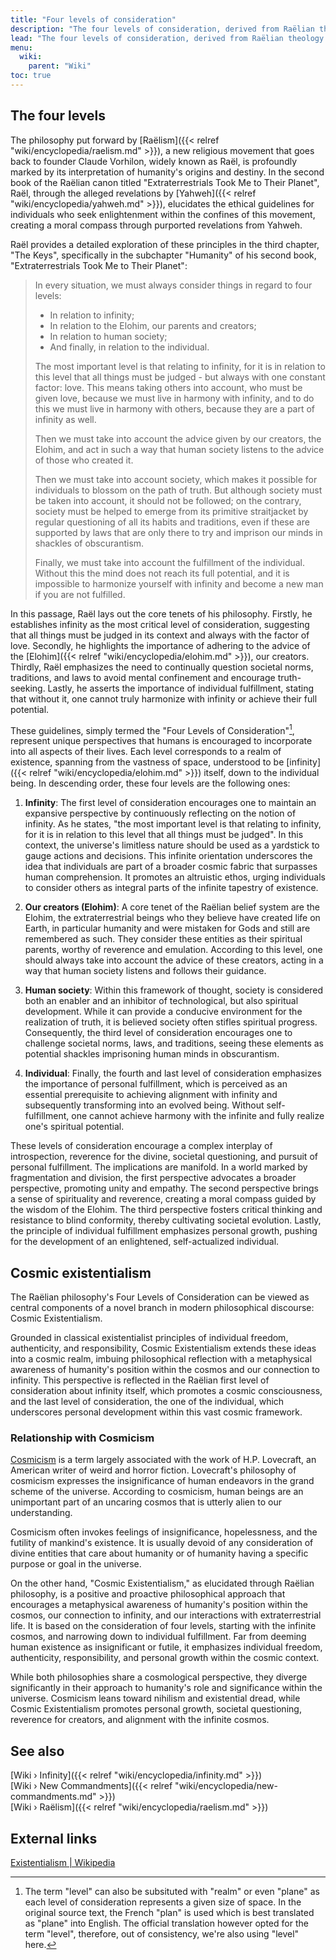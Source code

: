 ```yaml
---
title: "Four levels of consideration"
description: "The four levels of consideration, derived from Raëlian theology and philosophy, propose a moral compass that requires consideration of four specific perspectives: the infinity of space, our creators - the Elohim, the human society we inhabit, and ourselves as individuals, in that order. This perspective echoes the hallmarks of classical existentialism, with its focus on individual freedom, authenticity, and responsibility. However, it transcends these concepts to formulate a unique form of cosmic existentialism, thereby integrating an awareness of humanity's position within the vast cosmos into our philosophical discourse."
lead: "The four levels of consideration, derived from Raëlian theology and philosophy, propose a moral compass that requires consideration of four specific perspectives: the infinity of space, our creators - the Elohim, the human society we inhabit, and ourselves as individuals, in that order. This perspective echoes the hallmarks of classical existentialism, with its focus on individual freedom, authenticity, and responsibility. However, it transcends these concepts to formulate a unique form of cosmic existentialism, thereby integrating an awareness of humanity's position within the vast cosmos into our philosophical discourse."
menu:
  wiki:
    parent: "Wiki"
toc: true
---
```


## The four levels

The philosophy put forward by [Raëlism]({{< relref "wiki/encyclopedia/raelism.md" >}}), a new religious movement that goes back to founder Claude Vorhilon, widely known as Raël, is profoundly marked by its interpretation of humanity's origins and destiny. In the second book of the Raëlian canon titled "Extraterrestrials Took Me to Their Planet", Raël, through the alleged revelations by [Yahweh]({{< relref "wiki/encyclopedia/yahweh.md" >}}), elucidates the ethical guidelines for individuals who seek enlightenment within the confines of this movement, creating a moral compass through purported revelations from Yahweh.

Raël provides a detailed exploration of these principles in the third chapter, "The Keys", specifically in the subchapter "Humanity" of his second book, "Extraterrestrials Took Me to Their Planet":

> In every situation, we must always consider things in regard to four levels:
>
> - In relation to infinity;
> - In relation to the Elohim, our parents and creators;
> - In relation to human society;
> - And finally, in relation to the individual.
>
> The most important level is that relating to infinity, for it is in relation to this level that all things must be judged - but always with one constant factor: love. This means taking others into account, who must be given love, because we must live in harmony with infinity, and to do this we must live in harmony with others, because they are a part of infinity as well.
>
> Then we must take into account the advice given by our creators, the Elohim, and act in such a way that human society listens to the
advice of those who created it.
>
> Then we must take into account society, which makes it possible for individuals to blossom on the path of truth. But although society must be taken into account, it should not be followed; on the contrary, society must be helped to emerge from its primitive straitjacket by regular questioning of all its habits and traditions, even if these are supported by laws that are only there to try and imprison our minds in shackles of obscurantism.
>
> Finally, we must take into account the fulfillment of the individual. Without this the mind does not reach its full potential, and it is impossible to harmonize yourself with infinity and become a new man if you are not fulfilled.

In this passage, Raël lays out the core tenets of his philosophy. Firstly, he establishes infinity as the most critical level of consideration, suggesting that all things must be judged in its context and always with the factor of love. Secondly, he highlights the importance of adhering to the advice of the [Elohim]({{< relref "wiki/encyclopedia/elohim.md" >}}), our creators. Thirdly, Raël emphasizes the need to continually question societal norms, traditions, and laws to avoid mental confinement and encourage truth-seeking. Lastly, he asserts the importance of individual fulfillment, stating that without it, one cannot truly harmonize with infinity or achieve their full potential.

These guidelines, simply termed the "Four Levels of Consideration"[^realm], represent unique perspectives that humans is encouraged to incorporate into all aspects of their lives. Each level corresponds to a realm of existence, spanning from the vastness of space, understood to be [infinity]({{< relref "wiki/encyclopedia/elohim.md" >}}) itself, down to the individual being. In descending order, these four levels are the following ones:

1. **Infinity**: The first level of consideration encourages one to maintain an expansive perspective by continuously reflecting on the notion of infinity. As he states, "the most important level is that relating to infinity, for it is in relation to this level that all things must be judged". In this context, the universe's limitless nature should be used as a yardstick to gauge actions and decisions. This infinite orientation underscores the idea that individuals are part of a broader cosmic fabric that surpasses human comprehension. It promotes an altruistic ethos, urging individuals to consider others as integral parts of the infinite tapestry of existence.

2. **Our creators (Elohim)**: A core tenet of the Raëlian belief system are the Elohim, the extraterrestrial beings who they believe have created life on Earth, in particular humanity and were mistaken for Gods and still are remembered as such. They consider these entities as their spiritual parents, worthy of reverence and emulation. According to this level, one should always take into account the advice of these creators, acting in a way that human society listens and follows their guidance.

3. **Human society**: Within this framework of thought, society is considered both an enabler and an inhibitor of technological, but also spiritual development. While it can provide a conducive environment for the realization of truth, it is believed society often stifles spiritual progress. Consequently, the third level of consideration encourages one to challenge societal norms, laws, and traditions, seeing these elements as potential shackles imprisoning human minds in obscurantism.

4. **Individual**: Finally, the fourth and last level of consideration emphasizes the importance of personal fulfillment, which is perceived as an essential prerequisite to achieving alignment with infinity and subsequently transforming into an evolved being. Without self-fulfillment, one cannot achieve harmony with the infinite and fully realize one's spiritual potential.

These levels of consideration encourage a complex interplay of introspection, reverence for the divine, societal questioning, and pursuit of personal fulfillment. The implications are manifold. In a world marked by fragmentation and division, the first perspective advocates a broader perspective, promoting unity and empathy. The second perspective brings a sense of spirituality and reverence, creating a moral compass guided by the wisdom of the Elohim. The third perspective fosters critical thinking and resistance to blind conformity, thereby cultivating societal evolution. Lastly, the principle of individual fulfillment emphasizes personal growth, pushing for the development of an enlightened, self-actualized individual.

[^realm]: The term "level" can also be subsituted with "realm" or even "plane" as each level of consideration represents a given size of space. In the original source text, the French "plan" is used which is best translated as "plane" into English. The official translation however opted for the term "level", therefore, out of consistency, we're also using "level" here.

## Cosmic existentialism

The Raëlian philosophy's Four Levels of Consideration can be viewed as central components of a novel branch in modern philosophical discourse: Cosmic Existentialism.

Grounded in classical existentialist principles of individual freedom, authenticity, and responsibility, Cosmic Existentialism extends these ideas into a cosmic realm, imbuing philosophical reflection with a metaphysical awareness of humanity's position within the cosmos and our connection to infinity. This perspective is reflected in the Raëlian first level of consideration about infinity itself, which promotes a cosmic consciousness, and the last level of consideration, the one of the individual, which underscores personal development within this vast cosmic framework.

### Relationship with Cosmicism

[Cosmicism](https://en.wikipedia.org/wiki/Cosmicism) is a term largely associated with the work of H.P. Lovecraft, an American writer of weird and horror fiction. Lovecraft's philosophy of cosmicism expresses the insignificance of human endeavors in the grand scheme of the universe. According to cosmicism, human beings are an unimportant part of an uncaring cosmos that is utterly alien to our understanding.

Cosmicism often invokes feelings of insignificance, hopelessness, and the futility of mankind's existence. It is usually devoid of any consideration of divine entities that care about humanity or of humanity having a specific purpose or goal in the universe.

On the other hand, "Cosmic Existentialism," as elucidated through Raëlian philosophy, is a positive and proactive philosophical approach that encourages a metaphysical awareness of humanity's position within the cosmos, our connection to infinity, and our interactions with extraterrestrial life. It is based on the consideration of four levels, starting with the infinite cosmos, and narrowing down to individual fulfillment. Far from deeming human existence as insignificant or futile, it emphasizes individual freedom, authenticity, responsibility, and personal growth within the cosmic context.

While both philosophies share a cosmological perspective, they diverge significantly in their approach to humanity's role and significance within the universe. Cosmicism leans toward nihilism and existential dread, while Cosmic Existentialism promotes personal growth, societal questioning, reverence for creators, and alignment with the infinite cosmos.

## See also

[Wiki › Infinity]({{< relref "wiki/encyclopedia/infinity.md" >}})</br>
[Wiki › New Commandments]({{< relref "wiki/encyclopedia/new-commandments.md" >}})</br>
[Wiki › Raëlism]({{< relref "wiki/encyclopedia/raelism.md" >}})</br>

## External links

[Existentialism | Wikipedia](https://en.wikipedia.org/wiki/Existentialism)
